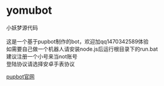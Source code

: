 # yomubot
小妖梦源代码<br>
<br>
这是一个基于pupbot制作的bot，欢迎加qq1470342589体验<br>
如需要自己做一个机器人请安装node.js后运行根目录下的run.bat<br>
建议注册一个小号来当not账号<br>
登陆协议请选择安卓手表协议<br>

[pupbot官网](www.pupbot.cn)
